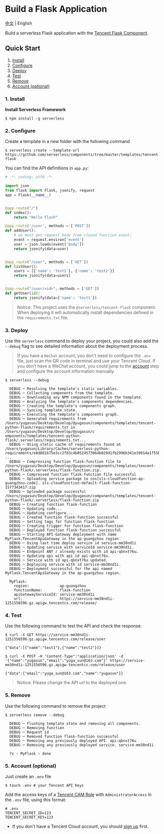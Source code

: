<!--
title: Deploy Serverless Python Flask Application
description: "Deploy Serverless python Flask application with Tencent Flask component"
date: 2019-12-26
thumbnail: 'http://url-to-thumbnail.jpg'
categories:
  - toturial
authors:
  - yugasun
authorslink:
  - https://github.com/yugasun
translators:
  - None
translatorslink:
  - None
-->

# Build a Flask Application

[中文](./README.md) | English

Build a serverless Flask application with the [Tencent Flask Component](https://github.com/serverless-components/tencent-flask).

## Quick Start

1. [Install](#1-install)
2. [Configure](#2-configure)
3. [Deploy](#3-deploy)
4. [Test](#4-test)
5. [Remove](#5-remove)
6. [Account (optional)](#6-account-optional)

### 1. Install

**Install Serverless Framework**

```shell
$ npm install -g serverless
```

### 2. Configure

Create a template in a new folder with the following command

```shell
$ serverless create --template-url https://github.com/serverless/components/tree/master/templates/tencent-flask
```

You can find the API definitions in `app.py`:

```python
# -*- coding: utf8 -*-

import json
from flask import Flask, jsonify, request
app = Flask(__name__)


@app.route("/")
def index():
    return "Hello Flash"

@app.route('/user', methods = ['POST'])
def addUser():
    # we must get request body from clound function event;
    event = request.environ['event']
    user = json.loads(event['body'])
    return jsonify(data=user)


@app.route("/user", methods = ['GET'])
def listUser():
    users = [{'name': 'test1'}, {'name': 'test2'}]
    return jsonify(data=users)


@app.route("/user/<id>", methods = ['GET'])
def getUser(id):
    return jsonify(data={'name': 'test1'})
```

> Notice: This project uses the `@serverless/tencent-flask` component. When deploying it will automatically install dependencies defined in the `requirements.txt` file.

### 3. Deploy

Use the `serverless` command to deploy your project, you could also add the `--debug` flag to see detailed information about the deployment process.

> If you have a `WeChat` account, you don't need to configure the `.env` file, just scan the QR code in terminal and use your Tencent Cloud. If you don't have a WeChat account, you could jump to the [account](#6-account-optional) step and configure the account information manually.

```shell
$ serverless --debug

  DEBUG ─ Resolving the template's static variables.
  DEBUG ─ Collecting components from the template.
  DEBUG ─ Downloading any NPM components found in the template.
  DEBUG ─ Analyzing the template's components dependencies.
  DEBUG ─ Creating the template's components graph.
  DEBUG ─ Syncing template state.
  DEBUG ─ Executing the template's components graph.
  DEBUG ─ Generated requirements from /Users/yugasun/Desktop/Develop/@yugasun/components/templates/tencent-python-flask/requirements.txt in /Users/yugasun/Desktop/Develop/@yugasun/c
omponents/templates/tencent-python-flask/.serverless/requirements.txt...
  DEBUG ─ Using static cache of requirements found at /Users/yugasun/Library/Caches/serverless-python-requirements/e8d881b75e3cc2f83c4b0524573964b029d1fb2996b341e39014a1f55bf8dd7e_slspyc ...
  DEBUG ─ Compressing function flask-function file to /Users/yugasun/Desktop/Develop/@yugasun/components/templates/tencent-python-flask/.serverless/flask-function.zip.
  DEBUG ─ Compressed function flask-function file successful
  DEBUG ─ Uploading service package to cos[sls-cloudfunction-ap-guangzhou-code]. sls-cloudfunction-default-flask-function-1577343417.zip
  DEBUG ─ Uploaded package successful /Users/yugasun/Desktop/Develop/@yugasun/components/templates/tencent-python-flask/.serverless/flask-function.zip
  DEBUG ─ Creating function flask-function
  DEBUG ─ Updating code...
  DEBUG ─ Updating configure...
  DEBUG ─ Created function flask-function successful
  DEBUG ─ Setting tags for function flask-function
  DEBUG ─ Creating trigger for function flask-function
  DEBUG ─ Deployed function flask-function successful
  DEBUG ─ Starting API-Gateway deployment with name MyFlask.TencentApiGateway in the ap-guangzhou region
  DEBUG ─ Using last time deploy service id service-mm30nd1i
  DEBUG ─ Updating service with serviceId service-mm30nd1i.
  DEBUG ─ Endpoint ANY / already exists with id api-qbnxt76u.
  DEBUG ─ Updating api with api id api-qbnxt76u.
  DEBUG ─ Service with id api-qbnxt76u updated.
  DEBUG ─ Deploying service with id service-mm30nd1i.
  DEBUG ─ Deployment successful for the api named MyFlask.TencentApiGateway in the ap-guangzhou region.

  MyFlask:
    region:              ap-guangzhou
    functionName:        flask-function
    apiGatewayServiceId: service-mm30nd1i
    url:                 https://service-mm30nd1i-1251556596.gz.apigw.tencentcs.com/release/
```

### 4. Test

Use the following command to test the API and check the response:

```shell
$ curl -X GET https://service-mm30nd1i-1251556596.gz.apigw.tencentcs.com/release/user

{"data":[{"name":"test1"},{"name":"test2"}]}
```

```shell
$ curl -X POST -H 'Content-Type":"application/json' -d '{"name":"yugasun","email":"yuga_sun@163.com"}' https://service-mm30nd1i-1251556596.gz.apigw.tencentcs.com/release/user

{"data":{"email":"yuga_sun@163.com","name":"yugasun"}}
```

> Notice: Please change the API url to the deployed one.

### 5. Remove

Use the following command to remove the project

```shell
$ serverless remove --debug

  DEBUG ─ Flushing template state and removing all components.
  DEBUG ─ Removing function
  DEBUG ─ Request id
  DEBUG ─ Removed function flask-function successful
  DEBUG ─ Removing any previously deployed API. api-qbnxt76u
  DEBUG ─ Removing any previously deployed service. service-mm30nd1i

  7s › MyFlask › done
```

### 5. Account (optional)

Just create an `.env` file

```shell
$ touch .env # your Tencent API Keys
```

Add the access keys of a [Tencent CAM Role](https://shell.cloud.tencent.com/cam/capi) with `AdministratorAccess` in the `.env` file, using this format:

```
# .env
TENCENT_SECRET_ID=123
TENCENT_SECRET_KEY=123
```

- If you don't have a Tencent Cloud account, you should [sign up](https://intl.cloud.tencent.com/register) first.
